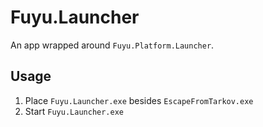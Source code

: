 # Fuyu.Launcher

An app wrapped around `Fuyu.Platform.Launcher`.

## Usage

1. Place `Fuyu.Launcher.exe` besides `EscapeFromTarkov.exe`
2. Start `Fuyu.Launcher.exe`
